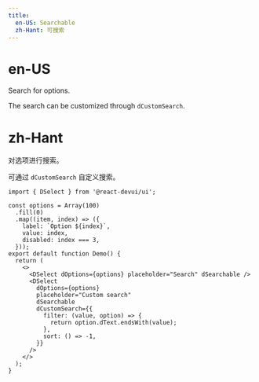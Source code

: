 ```yaml
---
title:
  en-US: Searchable
  zh-Hant: 可搜索
---
```


# en-US

Search for options.

The search can be customized through `dCustomSearch`.

# zh-Hant

对选项进行搜索。

可通过 `dCustomSearch` 自定义搜索。

```tsx
import { DSelect } from '@react-devui/ui';

const options = Array(100)
  .fill(0)
  .map((item, index) => ({
    label: `Option ${index}`,
    value: index,
    disabled: index === 3,
  }));
export default function Demo() {
  return (
    <>
      <DSelect dOptions={options} placeholder="Search" dSearchable />
      <DSelect
        dOptions={options}
        placeholder="Custom search"
        dSearchable
        dCustomSearch={{
          filter: (value, option) => {
            return option.dText.endsWith(value);
          },
          sort: () => -1,
        }}
      />
    </>
  );
}
```
